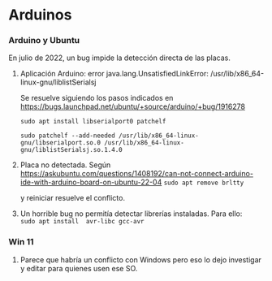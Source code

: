# Arduinos

### Arduino y Ubuntu

En julio de 2022, un bug impide la detección directa de las placas.

  1. Aplicación Arduino:  error java.lang.UnsatisfiedLinkError: /usr/lib/x86_64-linux-gnu/liblistSerialsj
  
     Se resuelve siguiendo los pasos indicados en https://bugs.launchpad.net/ubuntu/+source/arduino/+bug/1916278
     
     ```     
     sudo apt install libserialport0 patchelf
     
     sudo patchelf --add-needed /usr/lib/x86_64-linux-gnu/libserialport.so.0 /usr/lib/x86_64-linux-gnu/liblistSerialsj.so.1.4.0
     ```
  2. Placa no detectada. Según  https://askubuntu.com/questions/1408192/can-not-connect-arduino-ide-with-arduino-board-on-ubuntu-22-04
    ```
    sudo apt remove brltty
    ```
    
     y reiniciar resuelve el conflicto.
     
  3. Un horrible bug no permitía detectar librerías instaladas. Para ello:  
    ```
    sudo apt install  avr-libc gcc-avr 
    ```   
    
### Win 11
  1. Parece que habría un conflicto con Windows pero eso lo dejo investigar y editar para quienes usen ese SO.
